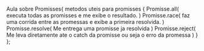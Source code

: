 Aula sobre Promisses{
    metodos uteis para promisses {
        Promisse.all(
            executa todas as promisses e me exibe o resultado.
        )
        Promisse.race(
            faz uma corrida entre as promessas e exibe a primeira resolvida.
        )
        Promisse.resolve(
            Me entrega uma promisse ja resolvida
        )
        Promisse.reject(
            Me leva diretamente ate o catch da promisse ou seja o erro da promessa
        )
    }
};
